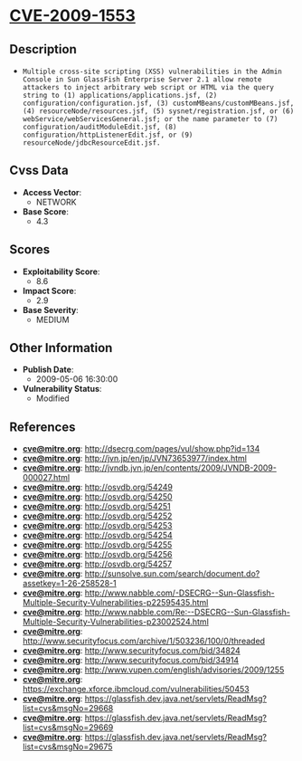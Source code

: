
# [CVE-2009-1553](http://dsecrg.com/pages/vul/show.php?id=134)

## Description

- `Multiple cross-site scripting (XSS) vulnerabilities in the Admin Console in Sun GlassFish Enterprise Server 2.1 allow remote attackers to inject arbitrary web script or HTML via the query string to (1) applications/applications.jsf, (2) configuration/configuration.jsf, (3) customMBeans/customMBeans.jsf, (4) resourceNode/resources.jsf, (5) sysnet/registration.jsf, or (6) webService/webServicesGeneral.jsf; or the name parameter to (7) configuration/auditModuleEdit.jsf, (8) configuration/httpListenerEdit.jsf, or (9) resourceNode/jdbcResourceEdit.jsf.`

## Cvss Data

- **Access Vector**:
  - NETWORK
- **Base Score**:
  - 4.3

## Scores

- **Exploitability Score**:
  - 8.6
- **Impact Score**:
  - 2.9
- **Base Severity**:
  - MEDIUM

## Other Information

- **Publish Date**:
  - 2009-05-06 16:30:00
- **Vulnerability Status**:
  - Modified

## References

- **cve@mitre.org**: http://dsecrg.com/pages/vul/show.php?id=134
- **cve@mitre.org**: http://jvn.jp/en/jp/JVN73653977/index.html
- **cve@mitre.org**: http://jvndb.jvn.jp/en/contents/2009/JVNDB-2009-000027.html
- **cve@mitre.org**: http://osvdb.org/54249
- **cve@mitre.org**: http://osvdb.org/54250
- **cve@mitre.org**: http://osvdb.org/54251
- **cve@mitre.org**: http://osvdb.org/54252
- **cve@mitre.org**: http://osvdb.org/54253
- **cve@mitre.org**: http://osvdb.org/54254
- **cve@mitre.org**: http://osvdb.org/54255
- **cve@mitre.org**: http://osvdb.org/54256
- **cve@mitre.org**: http://osvdb.org/54257
- **cve@mitre.org**: http://sunsolve.sun.com/search/document.do?assetkey=1-26-258528-1
- **cve@mitre.org**: http://www.nabble.com/-DSECRG--Sun-Glassfish-Multiple-Security-Vulnerabilities-p22595435.html
- **cve@mitre.org**: http://www.nabble.com/Re:--DSECRG--Sun-Glassfish-Multiple-Security-Vulnerabilities-p23002524.html
- **cve@mitre.org**: http://www.securityfocus.com/archive/1/503236/100/0/threaded
- **cve@mitre.org**: http://www.securityfocus.com/bid/34824
- **cve@mitre.org**: http://www.securityfocus.com/bid/34914
- **cve@mitre.org**: http://www.vupen.com/english/advisories/2009/1255
- **cve@mitre.org**: https://exchange.xforce.ibmcloud.com/vulnerabilities/50453
- **cve@mitre.org**: https://glassfish.dev.java.net/servlets/ReadMsg?list=cvs&msgNo=29668
- **cve@mitre.org**: https://glassfish.dev.java.net/servlets/ReadMsg?list=cvs&msgNo=29669
- **cve@mitre.org**: https://glassfish.dev.java.net/servlets/ReadMsg?list=cvs&msgNo=29675
